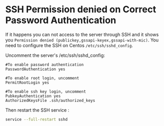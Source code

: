# SSH Permission denied on Correct Password Authentication

If it happens you can not access to the server through SSH and it shows you `Permission denied (publickey,gssapi-keyex,gssapi-with-mic)`. You need to configure the SSH on Centos `/etc/ssh/sshd_config`.

Uncomment the server's /etc/ssh/sshd_config:

```config
#To enable password authentication
PasswordAuthentication yes

#To enable root login, uncomment
PermitRootLogin yes

#To enable ssh key login, uncomment
PubkeyAuthentication yes
AuthorizedKeysFile .ssh/authorized_keys
```

Then restart the SSH service :

```sh
service --full-restart sshd
```